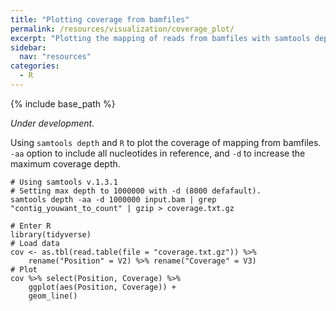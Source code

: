 ```yaml
---
title: "Plotting coverage from bamfiles"
permalink: /resources/visualization/coverage_plot/
excerpt: "Plotting the mapping of reads from bamfiles with samtools depth and R"
sidebar:
  nav: "resources"
categories:
  - R
---
```


{% include base_path %}

*Under development.*

Using `samtools depth` and `R` to plot the coverage of mapping from bamfiles. 
`-aa` option to include all nucleotides in reference, and `-d` to increase the maximum coverage depth.

```
# Using samtools v.1.3.1
# Setting max depth to 1000000 with -d (8000 defafault).
samtools depth -aa -d 1000000 input.bam | grep "contig_youwant_to_count" | gzip > coverage.txt.gz

# Enter R
library(tidyverse)
# Load data
cov <- as.tbl(read.table(file = "coverage.txt.gz")) %>% 
	rename("Position" = V2) %>% rename("Coverage" = V3)
# Plot
cov %>% select(Position, Coverage) %>% 
	ggplot(aes(Position, Coverage)) + 
	geom_line()
```